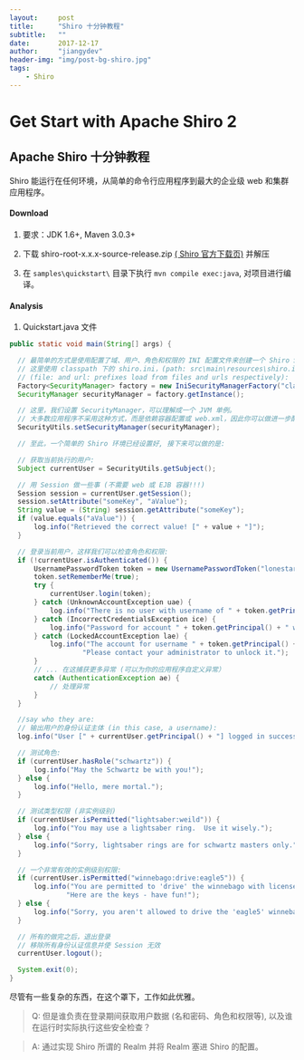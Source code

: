 ```yaml
---
layout:     post
title:      "Shiro 十分钟教程"
subtitle:   ""
date:       2017-12-17
author:     "jiangydev"
header-img: "img/post-bg-shiro.jpg"
tags:
    - Shiro
---
```


# Get Start with Apache Shiro 2

## Apache Shiro 十分钟教程

Shiro 能运行在任何环境，从简单的命令行应用程序到最大的企业级 web 和集群应用程序。

#### Download

1. 要求：JDK 1.6+, Maven 3.0.3+

2. 下载 shiro-root-x.x.x-source-release.zip [( Shiro 官方下载页)](http://shiro.apache.org/download.html) 并解压

3. 在 `samples\quickstart\` 目录下执行 `mvn compile exec:java`, 对项目进行编译。

#### Analysis

1. Quickstart.java 文件

```java
public static void main(String[] args) {

  // 最简单的方式是使用配置了域、用户、角色和权限的 INI 配置文件来创建一个 Shiro SecurityManager. （我们使用 Factory 获取 .ini 文件并返回一个 SecurityManager 实例）
  // 这里使用 classpath 下的 shiro.ini，(path: src\main\resources\shiro.ini)
  // (file: and url: prefixes load from files and urls respectively):
  Factory<SecurityManager> factory = new IniSecurityManagerFactory("classpath:shiro.ini");
  SecurityManager securityManager = factory.getInstance();

  // 这里，我们设置 SecurityManager，可以理解成一个 JVM 单例。
  // 大多数应用程序不采用这种方式，而是依赖容器配置或 web.xml，因此你可以做进一步配置。
  SecurityUtils.setSecurityManager(securityManager);

  // 至此，一个简单的 Shiro 环境已经设置好, 接下来可以做的是:

  // 获取当前执行的用户:
  Subject currentUser = SecurityUtils.getSubject();

  // 用 Session 做一些事 (不需要 web 或 EJB 容器!!!)
  Session session = currentUser.getSession();
  session.setAttribute("someKey", "aValue");
  String value = (String) session.getAttribute("someKey");
  if (value.equals("aValue")) {
      log.info("Retrieved the correct value! [" + value + "]");
  }

  // 登录当前用户，这样我们可以检查角色和权限:
  if (!currentUser.isAuthenticated()) {
      UsernamePasswordToken token = new UsernamePasswordToken("lonestarr", "vespa");
      token.setRememberMe(true);
      try {
          currentUser.login(token);
      } catch (UnknownAccountException uae) {
          log.info("There is no user with username of " + token.getPrincipal());
      } catch (IncorrectCredentialsException ice) {
          log.info("Password for account " + token.getPrincipal() + " was incorrect!");
      } catch (LockedAccountException lae) {
          log.info("The account for username " + token.getPrincipal() + " is locked.  " +
                  "Please contact your administrator to unlock it.");
      }
      // ... 在这捕获更多异常 (可以为你的应用程序自定义异常）
      catch (AuthenticationException ae) {
          // 处理异常
      }
  }

  //say who they are:
  // 输出用户的身份认证主体 (in this case, a username):
  log.info("User [" + currentUser.getPrincipal() + "] logged in successfully.");

  // 测试角色:
  if (currentUser.hasRole("schwartz")) {
      log.info("May the Schwartz be with you!");
  } else {
      log.info("Hello, mere mortal.");
  }

  // 测试类型权限 (非实例级别)
  if (currentUser.isPermitted("lightsaber:weild")) {
      log.info("You may use a lightsaber ring.  Use it wisely.");
  } else {
      log.info("Sorry, lightsaber rings are for schwartz masters only.");
  }

  // 一个非常有效的实例级别权限:
  if (currentUser.isPermitted("winnebago:drive:eagle5")) {
      log.info("You are permitted to 'drive' the winnebago with license plate (id) 'eagle5'.  " +
              "Here are the keys - have fun!");
  } else {
      log.info("Sorry, you aren't allowed to drive the 'eagle5' winnebago!");
  }

  // 所有的做完之后，退出登录
  // 移除所有身份认证信息并使 Session 无效
  currentUser.logout();

  System.exit(0);
}
```
 尽管有一些复杂的东西，在这个罩下，工作如此优雅。

 > Q: 但是谁负责在登录期间获取用户数据 (名和密码、角色和权限等), 以及谁在运行时实际执行这些安全检查？

 > A: 通过实现 Shiro 所谓的 Realm 并将 Realm 塞进 Shiro 的配置。
